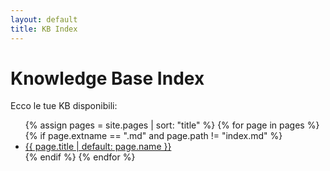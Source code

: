 ```yaml
---
layout: default
title: KB Index
---
```


# Knowledge Base Index

Ecco le tue KB disponibili:

<ul>
  {% assign pages = site.pages | sort: "title" %}
  {% for page in pages %}
    {% if page.extname == ".md" and page.path != "index.md" %}
      <li>
        <a href="{{ page.url | relative_url }}" target="_blank">
          {{ page.title | default: page.name }}
        </a>
      </li>
    {% endif %}
  {% endfor %}
</ul>